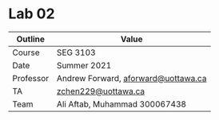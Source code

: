 # Lab 02

| Outline | Value |
| --- | --- |
| Course | SEG 3103 |
| Date | Summer 2021 |
| Professor | Andrew Forward, aforward@uottawa.ca |
| TA | zchen229@uottawa.ca |
| Team | Ali Aftab, Muhammad 300067438 |
